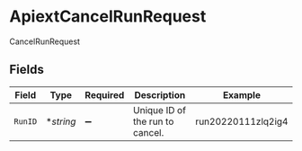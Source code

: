 # ApiextCancelRunRequest

CancelRunRequest


## Fields

| Field                           | Type                            | Required                        | Description                     | Example                         |
| ------------------------------- | ------------------------------- | ------------------------------- | ------------------------------- | ------------------------------- |
| `RunID`                         | **string*                       | :heavy_minus_sign:              | Unique ID of the run to cancel. | run20220111zlq2ig4              |